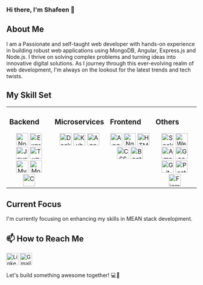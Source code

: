 <!--
**ShafeenAhammed/shafeenahammed** is a ✨ _special_ ✨ repository because its `README.md` (this file) appears on your GitHub profile.

Here are some ideas to get you started:

- 🔭 I’m currently working on ...
- 🌱 I’m currently learning ...
- 👯 I’m looking to collaborate on ...
- 🤔 I’m looking for help with ...
- 💬 Ask me about ...
- 📫 How to reach me: ...
- 😄 Pronouns: ...
- ⚡ Fun fact: ...
-->

### Hi there, I'm Shafeen 👋

## About Me
I am a Passionate and self-taught web developer with hands-on experience in building robust web applications using MongoDB, Angular, Express.js and Node.js. I thrive on solving complex problems and turning ideas into innovative digital solutions. As I journey through this ever-evolving realm of web development, I'm always on the lookout for the latest trends and tech twists.


## My Skill Set  
<table><tr><td valign="top" width="25%">

### Backend  
<div align="center">  
  <img height="32" width="32" src="https://cdn.simpleicons.org/nodedotjs/green" title="Node.js" />
  <img height="32" width="32" src="https://cdn.simpleicons.org/express/gray" title="Express.js" />
  <img height="32" width="32" src="https://cdn.simpleicons.org/javascript/yellow" title="JavaScript" />
  <img height="32" width="32" src="https://cdn.simpleicons.org/typescript/dodgerblue" title="TypeScript" />
  <img height="32" width="32" src="https://cdn.simpleicons.org/mysql/cornflowerblue" title="MySQL" />
  <img height="32" width="32" src="https://cdn.simpleicons.org/mongodb/lime" title="MongoDB" />
  <img height="32" width="32" src="https://cdn.simpleicons.org/c/blue" title="C" />
</div>

</td><td valign="top" width="25%">

### Microservices  
<div align="center">  
  <img height="32" width="32" src="https://cdn.simpleicons.org/docker/skyblue" title="Docker" />
  <img height="32" width="32" src="https://cdn.simpleicons.org/kubernetes/blue" title="Kubernetes" />
  <img height="32" width="32" src="https://cdn.simpleicons.org/apachekafka/gray" title="Apache Kafka" />
</div>

</td><td valign="top" width="25%">

### Frontend  
<div align="center">  
  <img height="32" width="32" src="https://cdn.simpleicons.org/angular/red" title="Angular" />
  <img height="32" width="32" src="https://cdn.simpleicons.org/ngrx/purple" title="NgRx" />
  <img height="32" width="32" src="https://cdn.simpleicons.org/html5/orangered" title="HTML5" />
  <img height="32" width="32" src="https://cdn.simpleicons.org/css3/dodgerblue" title="CSS3" />
  <img height="32" width="32" src="https://cdn.simpleicons.org/bootstrap/purple" title="Bootstrap" />
</div>

</td><td valign="top" width=25%">
  
### Others  
<div align="center"> 
  <img height="32" width="32" src="https://cdn.simpleicons.org/socketdotio/gray" title="Socket.io" />
  <img height="32" width="32" src="https://cdn.simpleicons.org/webrtc/royalblue" title="WebRTC" />
  <img height="32" width="32" src="https://cdn.simpleicons.org/amazonaws/yellow" title="Amazon AWS" />
  <img height="32" width="32" src="https://cdn.simpleicons.org/googlecloud/blue" title="Google Cloud Platform" />
  <img height="32" width="32" src="https://cdn.simpleicons.org/git/red" title="Git" />
  <img height="32" width="32" src="https://cdn.simpleicons.org/postman/orange" title="Postman" />
  <img height="32" width="32" src="https://cdn.simpleicons.org/figma/silver" title="Figma" />
</div>

</td></tr></table>

<!---<p><img align="left" src="https://github-readme-stats.vercel.app/api/top-langs?username=shafeenahammed&show_icons=true&locale=en&layout=compact" alt="shafeenahammed" /></p> --->


## Current Focus
I'm currently focusing on enhancing my skills in MEAN stack development.

## 📫 How to Reach Me
[<img height="32" width="32" src="https://cdn.simpleicons.org/linkedin/blue" title="LinkedIn" />](https://www.linkedin.com/in/shafeen-ahammed-d-b85428210/) [<img height="32" width="32" src="https://cdn.simpleicons.org/gmail/red" title="Gmail" />](ahammedshafeen10@gmail.com) 

<!--- <p align="center"> <img src="https://github-readme-stats.vercel.app/api?username=shafeenahammed&show_icons=true&theme=gotham" alt="shafeenahammed" /> --->
Let's build something awesome together! 💻🚀
